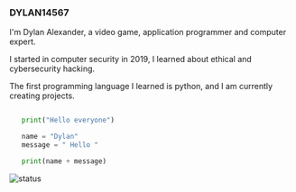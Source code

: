 ### DYLAN14567
I'm Dylan Alexander, a video game, application programmer and computer expert.

I started in computer security in 2019, I learned about ethical and cybersecurity hacking. 

The first programming language I learned is python, and I am currently creating projects.

```python

   print("Hello everyone")

   name = "Dylan"
   message = " Hello "

   print(name + message)

```

![status](https://github-readme-stats.vercel.app/api?username=dylan14567)
